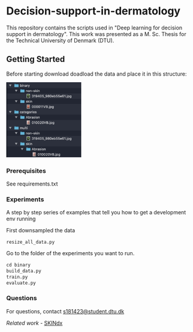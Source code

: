 # Decision-support-in-dermatology

This repository contains the scripts used in "Deep learning for decision support in dermatology". This work was presented as a M. Sc. Thesis for the Technical University of Denmark (DTU).

## Getting Started

Before starting download doadload the data and place it in this structure:

 <img src="https://github.com/kalilamali/Decision-support-in-dermatology/blob/master/data_structure.png" width="200" height="200">

### Prerequisites

See requirements.txt

### Experiments

A step by step series of examples that tell you how to get a development env running

First downsampled the data

```
resize_all_data.py
```

Go to the folder of the experiments you want to run.

```
cd binary
build_data.py
train.py
evaluate.py
```

### Questions

For questions, contact s181423@student.dtu.dk

*Related work* - [SKINdx](https://github.com/kalilamali/SKINdx)
